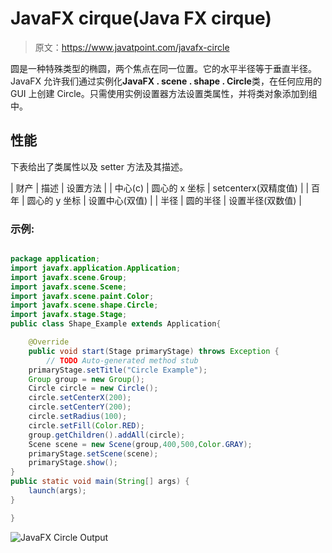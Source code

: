 # JavaFX cirque(Java FX cirque)

> 原文：<https://www.javatpoint.com/javafx-circle>

圆是一种特殊类型的椭圆，两个焦点在同一位置。它的水平半径等于垂直半径。JavaFX 允许我们通过实例化**JavaFX . scene . shape . Circle**类，在任何应用的 GUI 上创建 Circle。只需使用实例设置器方法设置类属性，并将类对象添加到组中。

## 性能

下表给出了类属性以及 setter 方法及其描述。

| 财产 | 描述 | 设置方法 |
| 中心(c) | 圆心的 x 坐标 | setcenterx(双精度值) |
| 百年 | 圆心的 y 坐标 | 设置中心(双值) |
| 半径 | 圆的半径 | 设置半径(双数值) |

### 示例:

```java

package application;
import javafx.application.Application;
import javafx.scene.Group;
import javafx.scene.Scene;
import javafx.scene.paint.Color;
import javafx.scene.shape.Circle;
import javafx.stage.Stage;
public class Shape_Example extends Application{

	@Override
	public void start(Stage primaryStage) throws Exception {
		// TODO Auto-generated method stub
	primaryStage.setTitle("Circle Example");
	Group group = new Group();
	Circle circle = new Circle();
	circle.setCenterX(200);
	circle.setCenterY(200);
	circle.setRadius(100);
	circle.setFill(Color.RED);
	group.getChildren().addAll(circle);
	Scene scene = new Scene(group,400,500,Color.GRAY);
	primaryStage.setScene(scene);
	primaryStage.show();
}
public static void main(String[] args) {
	launch(args);
}

}

```

![JavaFX Circle Output](../img/fe0ac129f8208916241dd941a9d92606.png)